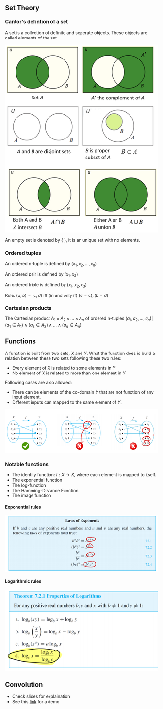 ## Set Theory

### Cantor's defintion of a set

A set is a collection of definite and seperate objects. These objects are called elements of the set.

![](14_04_2021_19.53.png)

An empty set is denoted by { }, it is an unique set with no elements.

### Ordered tuples

An ordered n-tuple is defined by $(x_1,x_2,...,x_n)$

An ordered pair is defined by $(x_1,x_2)$

An ordered triple is defined by $(x_1,x_2,x_3)$

Rule: $(a,b) = (c,d)$ iff (in and only if) $(a=c), (b = d)$

### Cartesian products

The Cartesian product $A_1 \times A_2 \times ... \times A_n$ of ordered n-tuples ${(a_1,a_2,...,a_n) | (a_1\in A_1) \wedge (a_2\in A_2) \wedge ... \wedge (a_n\in A_n)}$

## Functions

A function is built from two sets, $X$ and $Y$. What the function does is build a relation between these two sets following these two rules: 

- Every element of $X$ is related to some elements in $Y$
- No element of $X$ is related to more than one element in $Y$

Following cases are also allowed:

- There can be elements of the co-domain $Y$ that are not function of any input element.
- Different inputs can mapped to the same element of $Y$.

![](14_04_2021_20.39.png)  

### Notable functions

- The identity function: $I: X \rightarrow X$, where each element is mapped to itself.
- The exponential function
- The log-function
- The Hamming-Distance Function
- The image function

#### Exponential rules

![](14_04_2021_20.56.png)  

#### Logarithmic rules

![](14_04_2021_20.55.png)

## Convolution

- Check slides for explaination
- See this [link](https://phiresky.github.io/convolution-demo/) for a demo